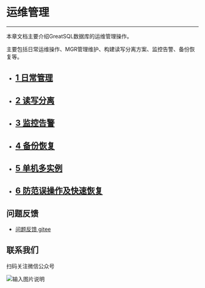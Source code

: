 # 运维管理
---

本章文档主要介绍GreatSQL数据库的运维管理操作。

主要包括日常运维操作、MGR管理维护、构建读写分离方案、监控告警、备份恢复等。

- ## [1 日常管理](./1-basic-oper.md)
- ## [2 读写分离](./2-oper-rw-splitting.md)
- ## [3 监控告警](./3-monitoring-and-alerting.md)
- ## [4 备份恢复](./4-backup-and-restore.md)
- ## [5 单机多实例](./5-multi-instances.md)
- ## [6 防范误操作及快速恢复](./6-avoid-mistakes.md)

**问题反馈**
---
- [问题反馈 gitee](https://gitee.com/GreatSQL/GreatSQL-Manual/issues)


**联系我们**
---

扫码关注微信公众号

![输入图片说明](https://images.gitee.com/uploads/images/2021/0802/141935_2ea2c196_8779455.jpeg "greatsql社区-wx-qrcode-0.5m.jpg")
